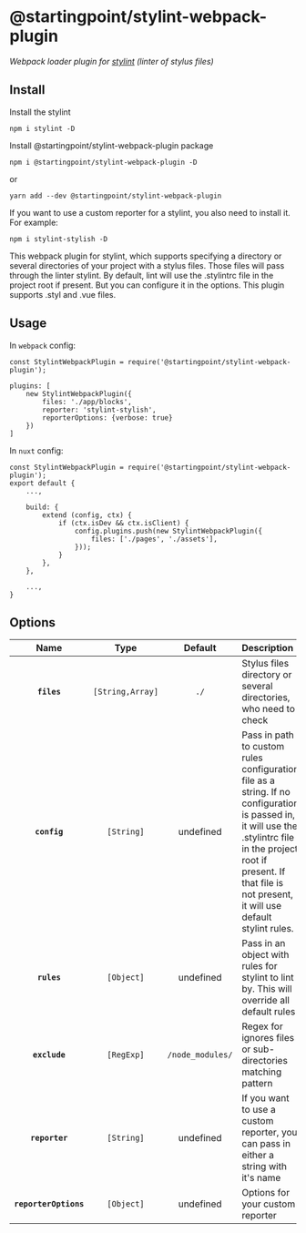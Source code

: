 # @startingpoint/stylint-webpack-plugin
*Webpack loader plugin for [stylint](https://github.com/SimenB/stylint) (linter of stylus files)*

## Install

Install the stylint

`npm i stylint -D`

Install @startingpoint/stylint-webpack-plugin package

`npm i @startingpoint/stylint-webpack-plugin -D`

or

`yarn add --dev @startingpoint/stylint-webpack-plugin`

If you want to use a custom reporter for a stylint, you also need to install it. For example:

`npm i stylint-stylish -D`

This webpack plugin for stylint, which supports specifying a directory or several directories of your project with a 
stylus files. Those files will pass through the linter stylint. By default, lint will use the .stylintrc file in the 
project root if present. But you can configure it in the options. This plugin supports .styl and .vue files.

## Usage

In `webpack` config:

```
const StylintWebpackPlugin = require('@startingpoint/stylint-webpack-plugin');

plugins: [
    new StylintWebpackPlugin({
        files: './app/blocks',
        reporter: 'stylint-stylish',
        reporterOptions: {verbose: true}
    })
]
```

In `nuxt` config:

```
const StylintWebpackPlugin = require('@startingpoint/stylint-webpack-plugin');
export default {
    ...,

    build: {
        extend (config, ctx) {
            if (ctx.isDev && ctx.isClient) {
                config.plugins.push(new StylintWebpackPlugin({
                    files: ['./pages', './assets'],
                }));
            }
        },
    },

    ...,
}
```

## Options

|Name                 |Type            |Default        |Description                                                    |
|:-------------------:|:--------------:|:--------------:|:-------------------------------------------------------------- |
|**`files`**          |`[String,Array]`|`./`            |Stylus files directory or several directories, who need to check|
|**`config`**         |`[String]`      |undefined       |Pass in path to custom rules configuration file as a string. If no configuration is passed in, it will use the .stylintrc file in the project root if present. If that file is not present, it will use default stylint rules.|
|**`rules`**          |`[Object]`      |undefined       |Pass in an object with rules for stylint to lint by. This will override all default rules|
|**`exclude`**        |`[RegExp]`      |`/node_modules/`|Regex for ignores files or sub-directories matching pattern|
|**`reporter`**       |`[String]`      |undefined       |If you want to use a custom reporter, you can pass in either a string with it's name|
|**`reporterOptions`**|`[Object]`      |undefined       |Options for your custom reporter|
